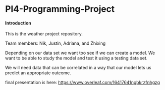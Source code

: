 # PI4-Programming-Project

#### Introduction ####


This is the weather project repository.

Team members: Nik, Justin, Adriana, and Zhixing



Depending on our data set we want too see if we can create a model. We want to be able to study the model and test it using a testing data set.

We will need data that can be correlated in a way that our model lets us predict an appropriate outcome.

final presentation is here: https://www.overleaf.com/16417641ngbkrzfnhgzg

